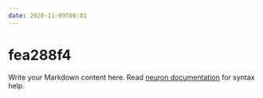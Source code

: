 ```yaml
---
date: 2020-11-09T00:01
---
```


# fea288f4

Write your Markdown content here. Read [neuron documentation](https://neuron.zettel.page/2011404.html) for syntax help.

